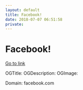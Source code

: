```yaml
---
layout: default
title: Facebook!
date: 2018-07-07 06:51:58
private: 
---
```


# Facebook!

[Go to link](https://facebook.com)

OGTitle: 
OGDescription: 
OGImage: 

Domain: facebook.com

